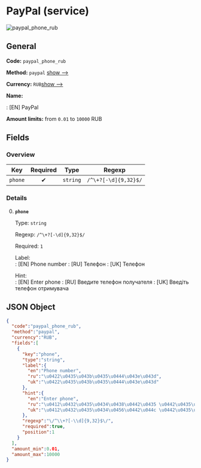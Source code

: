 
# PayPal (service) 
![paypal_phone_rub](https://static.openfintech.io/payout_methods/paypal_phone_rub/logo.svg?w=400&c=v0.59.26#w24)  

## General 
 
**Code:** `paypal_phone_rub` 
 
**Method:** `paypal` 
[show -->](#) 
 
**Currency:** `RUB`[show -->](#) 
 
**Name:** 
 
:	[EN] PayPal 
 
**Amount limits:** from `0.01` to `10000` RUB 

## Fields 

### Overview 

|Key|Required|Type|Regexp| 
|:---:|:---:|:---:|:---:| 
|`phone`|✔|`string`|`/^\+?[-\d]{9,32}$/`| 
 

### Details 
 
0. **`phone`** 
 
	Type: `string` 
 
	Regexp: `/^\+?[-\d]{9,32}$/` 
 
	Required: `1` 
 
	Label:  
	: [EN] Phone number 
	: [RU] Телефон 
	: [UK] Телефон 
 
	Hint:  
	: [EN] Enter phone 
	: [RU] Введите телефон получателя 
	: [UK] Введіть телефон отримувача 
 

## JSON Object 

```json
{
  "code":"paypal_phone_rub",
  "method":"paypal",
  "currency":"RUB",
  "fields":[
    {
      "key":"phone",
      "type":"string",
      "label":{
        "en":"Phone number",
        "ru":"\u0422\u0435\u043b\u0435\u0444\u043e\u043d",
        "uk":"\u0422\u0435\u043b\u0435\u0444\u043e\u043d"
      },
      "hint":{
        "en":"Enter phone",
        "ru":"\u0412\u0432\u0435\u0434\u0438\u0442\u0435 \u0442\u0435\u043b\u0435\u0444\u043e\u043d \u043f\u043e\u043b\u0443\u0447\u0430\u0442\u0435\u043b\u044f",
        "uk":"\u0412\u0432\u0435\u0434\u0456\u0442\u044c \u0442\u0435\u043b\u0435\u0444\u043e\u043d \u043e\u0442\u0440\u0438\u043c\u0443\u0432\u0430\u0447\u0430"
      },
      "regexp":"\/^\\+?[-\\d]{9,32}$\/",
      "required":true,
      "position":1
    }
  ],
  "amount_min":0.01,
  "amount_max":10000
}
```  
